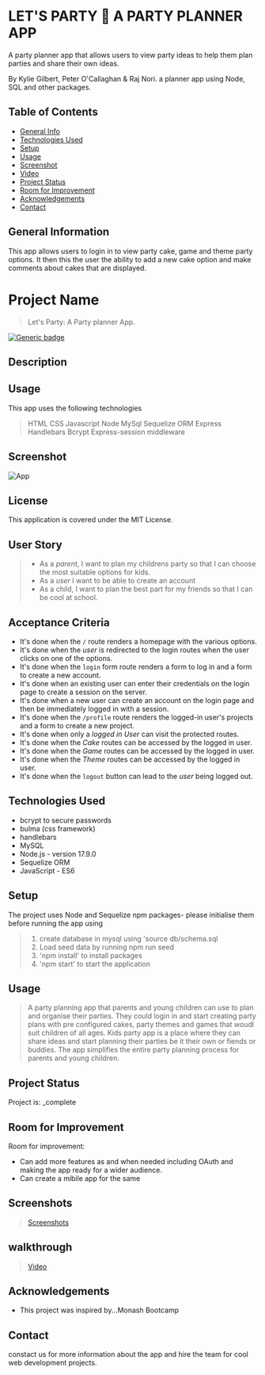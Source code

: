 
# LET'S PARTY :balloon: A PARTY PLANNER APP
A party planner app that allows users to view party ideas to help them plan parties and share their own ideas.

By Kylie Gilbert, Peter O'Callaghan & Raj Nori. a planner app using Node, SQL and other packages.


## Table of Contents
* [General Info](#general-information)
* [Technologies Used](#technologies-used)
* [Setup](#setup)
* [Usage](#usage)
* [Screenshot](#Screenshots)
* [Video](#video)
* [Project Status](#project-status)
* [Room for Improvement](#room-for-improvement)
* [Acknowledgements](#acknowledgements)
* [Contact](#contact)



## General Information

This app allows users to login in to view party cake, game and theme party options.  It then this the user the ability to add a new cake option and make comments about cakes that are displayed.

# Project Name

> Let's Party: A Party planner App. 

[![Generic badge](https://img.shields.io/badge/License-MIT-yellowgreen.svg)](https://shields.io/)

## Description
## Usage
This app uses the following technologies
> HTML
> CSS
> Javascript
> Node
> MySql
> Sequelize ORM
> Express
> Handlebars
> Bcrypt
> Express-session middleware

## Screenshot

![App](https://user-images.githubusercontent.com/98436665/178856478-3e6c75d3-ed30-4c1d-b548-68afbca13e19.png)

## License
This application is covered under the MIT License.

## User Story
> - As a *parent*, I want to plan my childrens party so that I can choose the most suitable options for kids.
> - As a *user* I want to be able to create an account
> - As a child, I want to plan the best part for my friends so that I can be cool at school.

## Acceptance Criteria

- It's done when the `/` route renders a homepage with the various options.
- It's done when the *user* is redirected to the login routes when the user clicks on one of the options.
- It's done when the `login` form route renders a form to log in and a form to create a new account.
- It's done when an existing user can enter their credentials on the login page to create a session on the server.
- It's done when a new user can create an account on the login page and then be immediately logged in with a session.
- It's done when the `/profile` route renders the logged-in user's projects and a form to create a new project.
- It's done when only a *logged in User* can visit the protected routes.
- It's done when the *Cake* routes can be accessed by the logged in user.
- It's done when the *Game* routes can be accessed by the logged in user.
- It's done when the *Theme* routes can be accessed by the logged in user.
- It's done when the `logout` button can lead to the *user* being logged out.

## Technologies Used
- bcrypt to secure passwords
- bulma (css framework)
- handlebars
- MySQL
- Node.js - version 17.9.0
- Sequelize ORM
- JavaScript - ES6


## Setup

The project uses Node and Sequelize npm packages- please initialise them before running the app using 
> 1. create database in mysql using 'source db/schema.sql
> 2. Load seed data by running npm run seed
> 3. 'npm install' to install packages
> 4. 'npm start' to start the application 


## Usage

> A party planning app that parents and young children can use to plan and organise their parties. They could login in and start creating party plans with pre configured cakes, party themes and games that woudl suit children of all ages. Kids party app is a place where they can share ideas and start planning their parties be it their own or fiends or buddies. 
> The app simplifies the entire party planning process for parents and young children.

## Project Status
Project is: _complete

## Room for Improvement

Room for improvement:
- Can add more features as and when needed including OAuth and making the app ready for a wider audience.
- Can create a mibile app for the same

## Screenshots
> [Screenshots](./images/parties.png)

## walkthrough
> [Video](https://www.youtube.com/watch?v=cEjafKFmGKg)

## Acknowledgements
- This project was inspired by...Monash Bootcamp


## Contact
constact us for more information about the app and hire the team for cool web development projects. 

